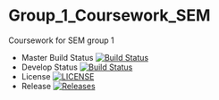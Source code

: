 # Group_1_Coursework_SEM
Coursework for SEM group 1

- Master Build Status [![Build Status](https://travis-ci.com/euanholmes/Group_1_Coursework_SEM.svg?branch=master)](https://travis-ci.com/euanholmes/Group_1_Coursework_SEM)
- Develop Status [![Build Status](https://travis-ci.com/euanholmes/Group_1_Coursework_SEM.svg?branch=develop)](https://travis-ci.com/euanholmes/Group_1_Coursework_SEM)
- License [![LICENSE](https://img.shields.io/github/license/euanholmes/Group_1_Coursework_SEM.svg?style=flat-square)](https://github.com/euanholmes/Group_1_Coursework_SEM/blob/master/LICENSE)
- Release [![Releases](https://img.shields.io/github/release/euanholmes/Group_1_Coursework_SEM/all.svg?style=flat-square)](https://github.com/euanholmes/Group_1_Coursework_SEM/releases)